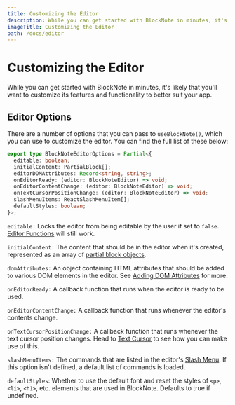 ```yaml
---
title: Customizing the Editor
description: While you can get started with BlockNote in minutes, it's likely that you'll want to customize its features and functionality to better suit your app.
imageTitle: Customizing the Editor
path: /docs/editor
---
```


<script setup>
import { useData } from 'vitepress';
import { getTheme, getStyles } from "../demoUtils";

const { isDark } = useData();
</script>

# Customizing the Editor

While you can get started with BlockNote in minutes, it's likely that you'll
want to customize its features and functionality to better suit your app.

## Editor Options

There are a number of options that you can pass to `useBlockNote()`, which you
can use to customize the editor. You can find the full list of these below:

```typescript
export type BlockNoteEditorOptions = Partial<{
  editable: boolean;
  initialContent: PartialBlock[];
  editorDOMAttributes: Record<string, string>;
  onEditorReady: (editor: BlockNoteEditor) => void;
  onEditorContentChange: (editor: BlockNoteEditor) => void;
  onTextCursorPositionChange: (editor: BlockNoteEditor) => void;
  slashMenuItems: ReactSlashMenuItem[];
  defaultStyles: boolean;
}>;
```

`editable:` Locks the editor from being editable by the user if set to `false`. [Editor Functions](/docs/blocks#editor-functions) will still work.

`initialContent:` The content that should be in the editor when it's created, represented as an array of [partial block objects](/docs/manipulating-blocks#partial-blocks).

`domAttributes:` An object containing HTML attributes that should be added to various DOM elements in the editor. See [Adding DOM Attributes](/docs/theming#adding-dom-attributes) for more.

`onEditorReady:` A callback function that runs when the editor is ready to be used.

`onEditorContentChange:` A callback function that runs whenever the editor's contents change.

`onTextCursorPositionChange:` A callback function that runs whenever the text cursor position changes. Head to [Text Cursor](/docs/cursor-selections#text-cursor) to see how you can make use of this.

`slashMenuItems:` The commands that are listed in the editor's [Slash Menu](/docs/slash-menu). If this option isn't defined, a default list of commands is loaded.

`defaultStyles`: Whether to use the default font and reset the styles of `<p>`, `<li>`, `<h1>`, etc. elements that are used in BlockNote. Defaults to true if undefined.
